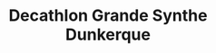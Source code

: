 ---
title: "Decathlon Grande Synthe Dunkerque"
url: /grande-synthe/decathlon-grande-synthe-dunkerque/
shop: Sport
---